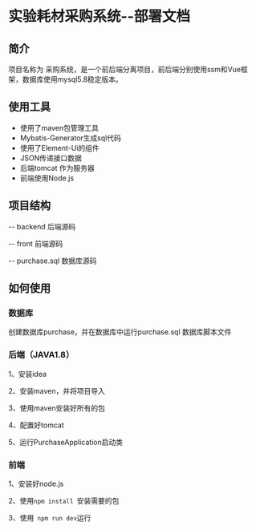 # 实验耗材采购系统--部署文档

## 简介

项目名称为 采购系统，是一个前后端分离项目，前后端分别使用ssm和Vue框架，数据库使用mysql5.8稳定版本。

## 使用工具

- 使用了maven包管理工具
- Mybatis-Generator生成sql代码
- 使用了Element-Ui的组件
- JSON传递接口数据
- 后端tomcat 作为服务器
- 前端使用Node.js

## 项目结构

-- backend 后端源码

-- front 前端源码

-- purchase.sql 数据库源码

## 如何使用

### 数据库

创建数据库purchase，并在数据库中运行purchase.sql 数据库脚本文件

### 后端（JAVA1.8）

1、安装idea

2、安装maven，并将项目导入

3、使用maven安装好所有的包

4、配置好tomcat

5、运行PurchaseApplication启动类

### 前端

1、安装好node.js

2、使用`npm install `安装需要的包

3、使用` npm run dev`运行


